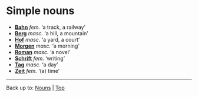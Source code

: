 # Simple nouns

- **[Bahn](b/ba/Bahn.md)** *fem.* ‘a track, a railway’
- **[Berg](b/be/Berg.md)** *masc.* ‘a hill, a mountain’
- **[Hof](h/ho/Hof.md)** *masc.* ‘a yard, a court’
- **[Morgen](m/mo/Morgen.md)** *masc.* ‘a morning’
- **[Roman](r/ro/Roman.md)** *masc.* ‘a novel’
- **[Schrift](s/sc/Schrift.md)** *fem.* ‘writing’
- **[Tag](t/ta/Tag.md)** *masc.* ‘a day’
- **[Zeit](z/ze/Zeit.md)** *fem.* ‘(a) time’

----

Back up to: [Nouns](index.md) | [Top](../index.md)
